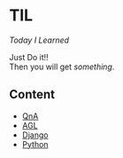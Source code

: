 # TIL
*_Today I Learned_*  

Just Do it!!  
Then you will get _something_.

## Content
* [QnA](/QnA.md)
* [AGL](/agl.md)
* [Django](/django)
* [Python](/python.md)
